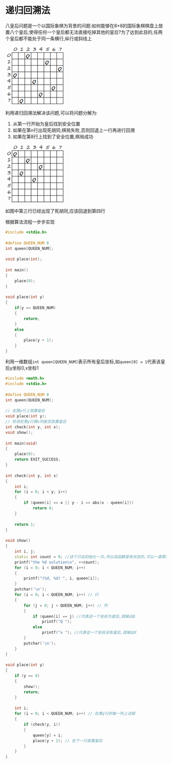 # 递归回溯法

八皇后问题是一个以国际象棋为背景的问题:如何能够在8×8的国际象棋棋盘上放置八个皇后,使得任何一个皇后都无法直接吃掉其他的皇后?为了达到此目的,任两个皇后都不能处于同一条横行,纵行或斜线上

![八皇后问题](/C语言基础/八皇后问题.jpg)

利用递归回溯法解决该问题,可以将问题分解为:

1. 从第一行开始为皇后找到安全位置
2. 如果在第n行出现死胡同,棋局失败,否则回退上一行再进行回溯
3. 如果在第8行上找到了安全位置,棋局成功

![八皇后问题-回溯](/C语言基础/八皇后问题-回溯.jpg)

如图中第三行已经出现了死胡同,应该回退到第四行

根据算法流程一步步实现

```cpp
#include <stdio.h>

#define QUEEN_NUM 8
int queen[QUEEN_NUM];

void place(int);

int main()
{
    place(0);
}

void place(int y)
{
    if(y == QUEEN_NUM)
    {
        return;
    }
    else
    {
        place(y + 1);
    }
}
```

利用一维数组`int queen[QUEEN_NUM]`表示所有皇后坐标,如`queen[0] = 1`代表该皇后y坐标0,x坐标1

```cpp
#include <math.h>
#include <stdio.h>

#define QUEEN_NUM 8
int queen[QUEEN_NUM];

// 在第y行上放置皇后
void place(int y);
// 检测在第y行第x列能否放置皇后
int check(int y, int x);
void show();

int main(void)
{
    place(0);
    return EXIT_SUCCESS;
}

int check(int y, int x)
{
    int i;
    for (i = 0; i < y; i++)
    {
        if (queen[i] == x || y - i == abs(x - queen[i]))
            return 0;
    }

    return 1;
}

void show()
{
    int i, j;
    static int count = 0; //这个只会初始化一次,所以该函数是有状态的,可以一直累加
    printf("the %d solution\n", ++count);
    for (i = 0; i < QUEEN_NUM; i++)
    {
        printf("(%d, %d) ", i, queen[i]);
    }
    putchar('\n');
    for (i = 0; i < QUEEN_NUM; i++) // 行
    {
        for (j = 0; j < QUEEN_NUM; j++) // 列
        {
            if (queen[i] == j) //代表这一个坐标为皇后,就输出Q
                printf("Q ");
            else
                printf("x "); //代表这一个坐标没有皇后,就输出X
        }
        putchar('\n');
    }
}

void place(int y)
{
    if (y == 8)
    {
        show();
        return;
    }

    int i;
    for (i = 0; i < QUEEN_NUM; i++) // 在第y行的每一列上试探
    {
        if (check(y, i))
        {
            queen[y] = i;
            place(y + 1); // 在下一行放置皇后
        }
    }
}
```
